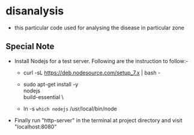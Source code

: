 # disanalysis
- this particular code used for analysing the disease in particular zone

## Special Note
- Install Nodejs for a test server. Following are the instruction to follow:-
  - curl -sL https://deb.nodesource.com/setup_7.x | bash -

  - sudo apt-get install -y \
                      nodejs \
                      build-essential \

  - ln -s `which nodejs` /usr/local/bin/node
- Finally run "http-server" in the terminal at project directory and visit "localhost:8080"
